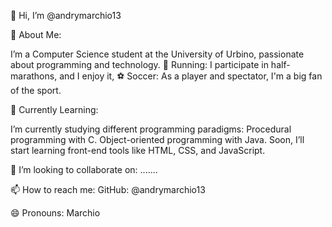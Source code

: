 👋 Hi, I’m @andrymarchio13

👀 About Me:

I’m a Computer Science student at the University of Urbino, passionate about programming and technology.
🏃 Running: I participate in half-marathons, and I enjoy it, 
⚽ Soccer: As a player and spectator, I'm a big fan of the sport.

🌱 Currently Learning:

I’m currently studying different programming paradigms:
  Procedural programming with C.
  Object-oriented programming with Java.
  Soon, I’ll start learning front-end tools like HTML, CSS, and JavaScript.

💞️ I’m looking to collaborate on: .......
  
📫 How to reach me: GitHub: @andrymarchio13

😄 Pronouns: Marchio
  
<!---
andrymarchio13/andrymarchio13 is a ✨ special ✨ repository because its `README.md` (this file) appears on your GitHub profile.
You can click the Preview link to take a look at your changes.
--->
